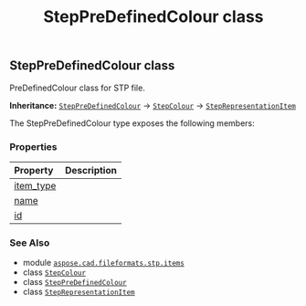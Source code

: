 ﻿---
title: StepPreDefinedColour class
second_title: Aspose.CAD for Python via .NET API References
description: 
type: docs
weight: 520
url: /python-net/aspose.cad.fileformats.stp.items/steppredefinedcolour/
is_root: false
---

## StepPreDefinedColour class

PreDefinedColour class for STP file.



**Inheritance:** [`StepPreDefinedColour`](/cad/python-net/aspose.cad.fileformats.stp.items/steppredefinedcolour) → 
[`StepColour`](/cad/python-net/aspose.cad.fileformats.stp.items/stepcolour) → 
[`StepRepresentationItem`](/cad/python-net/aspose.cad.fileformats.stp.items/steprepresentationitem)



The StepPreDefinedColour type exposes the following members:

### Properties
| Property | Description |
| :- | :- |
| [item_type](/cad/python-net/aspose.cad.fileformats.stp.items/steppredefinedcolour/item_type) |  |
| [name](/cad/python-net/aspose.cad.fileformats.stp.items/steppredefinedcolour/name) |  |
| [id](/cad/python-net/aspose.cad.fileformats.stp.items/steppredefinedcolour/id) |  |



### See Also
* module [`aspose.cad.fileformats.stp.items`](..)
* class [`StepColour`](/cad/python-net/aspose.cad.fileformats.stp.items/stepcolour)
* class [`StepPreDefinedColour`](/cad/python-net/aspose.cad.fileformats.stp.items/steppredefinedcolour)
* class [`StepRepresentationItem`](/cad/python-net/aspose.cad.fileformats.stp.items/steprepresentationitem)
